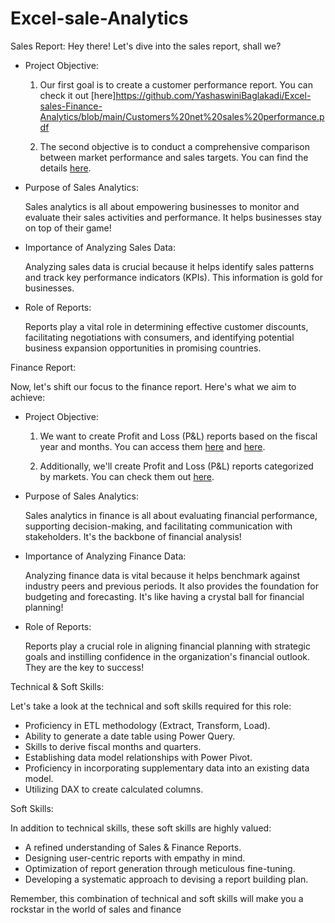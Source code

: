 # Excel-sale-Analytics
Sales Report:
Hey there! Let's dive into the sales report, shall we?
- Project Objective:
   1. Our first goal is to create a customer performance report. You can check it out [here]https://github.com/YashaswiniBaglakadi/Excel-sales-Finance-Analytics/blob/main/Customers%20net%20sales%20performance.pdf
   
   2. The second objective is to conduct a comprehensive comparison between market performance and sales targets. You can find the details [here](https://github.com/KirandeepMarala/Excel-Sales_Analysis/blob/main/Customer%20Performance%20Report.pdf).

- Purpose of Sales Analytics:

   Sales analytics is all about empowering businesses to monitor and evaluate their sales activities and performance. It helps businesses stay on top of their game!

- Importance of Analyzing Sales Data:

   Analyzing sales data is crucial because it helps identify sales patterns and track key performance indicators (KPIs). This information is gold for businesses.

- Role of Reports:

   Reports play a vital role in determining effective customer discounts, facilitating negotiations with consumers, and identifying potential business expansion opportunities in promising countries.

Finance Report:

Now, let's shift our focus to the finance report. Here's what we aim to achieve:

- Project Objective:

   1. We want to create Profit and Loss (P&L) reports based on the fiscal year and months. You can access them [here](https://github.com/KirandeepMarala/Excel-Sales_Analysis/blob/main/P%26L%20Statement%20by%20Fiscal%20Year.pdf) and [here](https://github.com/KirandeepMarala/Excel-Sales_Analysis/blob/main/P%26L%20Statement%20by%20Months.pdf).

   2. Additionally, we'll create Profit and Loss (P&L) reports categorized by markets. You can check them out [here](https://github.com/KirandeepMarala/Excel-Sales_Analysis/blob/main/P%26L%20Statement%20by%20Markets.pdf).

- Purpose of Sales Analytics:

   Sales analytics in finance is all about evaluating financial performance, supporting decision-making, and facilitating communication with stakeholders. It's the backbone of financial analysis!

- Importance of Analyzing Finance Data:

   Analyzing finance data is vital because it helps benchmark against industry peers and previous periods. It also provides the foundation for budgeting and forecasting. It's like having a crystal ball for financial planning!

- Role of Reports:

   Reports play a crucial role in aligning financial planning with strategic goals and instilling confidence in the organization's financial outlook. They are the key to success!

Technical & Soft Skills:

Let's take a look at the technical and soft skills required for this role:

- Proficiency in ETL methodology (Extract, Transform, Load).
- Ability to generate a date table using Power Query.
- Skills to derive fiscal months and quarters.
- Establishing data model relationships with Power Pivot.
- Proficiency in incorporating supplementary data into an existing data model.
- Utilizing DAX to create calculated columns.

Soft Skills:

In addition to technical skills, these soft skills are highly valued:

- A refined understanding of Sales & Finance Reports.
- Designing user-centric reports with empathy in mind.
- Optimization of report generation through meticulous fine-tuning.
- Developing a systematic approach to devising a report building plan.

Remember, this combination of technical and soft skills will make you a rockstar in the world of sales and finance
